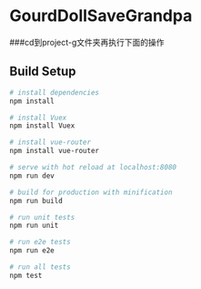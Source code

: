# GourdDollSaveGrandpa

###cd到project-g文件夹再执行下面的操作

## Build Setup

``` bash
# install dependencies
npm install

# install Vuex
npm install Vuex

# install vue-router
npm install vue-router

# serve with hot reload at localhost:8080
npm run dev

# build for production with minification
npm run build

# run unit tests
npm run unit

# run e2e tests
npm run e2e

# run all tests
npm test
```